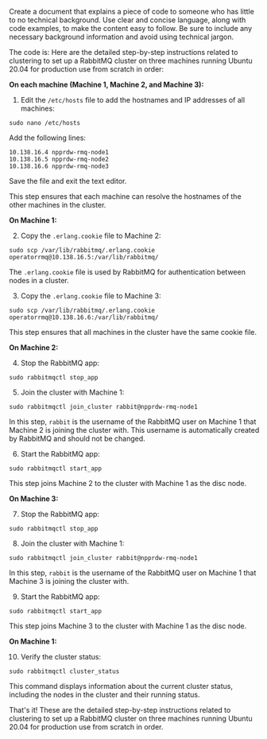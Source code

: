 Create a document that explains a piece of code to someone who has little to no technical background. Use clear and concise language, along with code examples, to make the content easy to follow. Be sure to include any necessary background information and avoid using technical jargon.

The code is: Here are the detailed step-by-step instructions related to clustering to set up a RabbitMQ cluster on three machines running Ubuntu 20.04 for production use from scratch in order:

**On each machine (Machine 1, Machine 2, and Machine 3):**

1. Edit the `/etc/hosts` file to add the hostnames and IP addresses of all machines:
```
sudo nano /etc/hosts
```
Add the following lines:
```
10.138.16.4 npprdw-rmq-node1
10.138.16.5 npprdw-rmq-node2
10.138.16.6 npprdw-rmq-node3
```
Save the file and exit the text editor.

This step ensures that each machine can resolve the hostnames of the other machines in the cluster.

**On Machine 1:**

2. Copy the `.erlang.cookie` file to Machine 2:
```
sudo scp /var/lib/rabbitmq/.erlang.cookie operatorrmq@10.138.16.5:/var/lib/rabbitmq/
```

The `.erlang.cookie` file is used by RabbitMQ for authentication between nodes in a cluster.

3. Copy the `.erlang.cookie` file to Machine 3:
```
sudo scp /var/lib/rabbitmq/.erlang.cookie operatorrmq@10.138.16.6:/var/lib/rabbitmq/
```

This step ensures that all machines in the cluster have the same cookie file.

**On Machine 2:**

4. Stop the RabbitMQ app:
```
sudo rabbitmqctl stop_app
```

5. Join the cluster with Machine 1:
```
sudo rabbitmqctl join_cluster rabbit@npprdw-rmq-node1
```

In this step, `rabbit` is the username of the RabbitMQ user on Machine 1 that Machine 2 is joining the cluster with. This username is automatically created by RabbitMQ and should not be changed.

6. Start the RabbitMQ app:
```
sudo rabbitmqctl start_app
```

This step joins Machine 2 to the cluster with Machine 1 as the disc node.

**On Machine 3:**

7. Stop the RabbitMQ app:
```
sudo rabbitmqctl stop_app
```

8. Join the cluster with Machine 1:
```
sudo rabbitmqctl join_cluster rabbit@npprdw-rmq-node1
```

In this step, `rabbit` is the username of the RabbitMQ user on Machine 1 that Machine 3 is joining the cluster with.

9. Start the RabbitMQ app:
```
sudo rabbitmqctl start_app
```

This step joins Machine 3 to the cluster with Machine 1 as the disc node.

**On Machine 1:**

10. Verify the cluster status:
```
sudo rabbitmqctl cluster_status
```

This command displays information about the current cluster status, including the nodes in the cluster and their running status.

That's it! These are the detailed step-by-step instructions related to clustering to set up a RabbitMQ cluster on three machines running Ubuntu 20.04 for production use from scratch in order.
